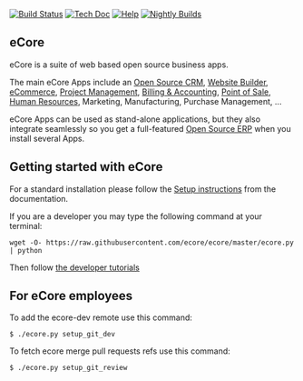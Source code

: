 [![Build Status](http://runbot.ecore.cool/runbot/badge/flat/1/master.svg)](http://runbot.ecore.cool/runbot)
[![Tech Doc](http://img.shields.io/badge/master-docs-8f8f8f.svg?style=flat)](http://www.ecore.cool/documentation/master)
[![Help](http://img.shields.io/badge/master-help-8f8f8f.svg?style=flat)](http://www.ecore.cool/forum/help-1)
[![Nightly Builds](http://img.shields.io/badge/master-nightly-8f8f8f.svg?style=flat)](http://nightly.ecore.cool/)

eCore
----

eCore is a suite of web based open source business apps.

The main eCore Apps include an <a href="http://www.ecore.cool/page/crm">Open Source CRM</a>, <a href="http://www.ecore.cool/page/website-builder">Website Builder</a>, <a href="http://www.ecore.cool/page/e-commerce">eCommerce</a>, <a href="http://www.ecore.cool/page/project-management">Project Management</a>, <a href="http://www.ecore.cool/page/accounting">Billing &amp; Accounting</a>, <a href="http://www.ecore.cool/page/point-of-sale">Point of Sale</a>, <a href="http://www.ecore.cool/page/employees">Human Resources</a>, Marketing, Manufacturing, Purchase Management, ...  

eCore Apps can be used as stand-alone applications, but they also integrate seamlessly so you get
a full-featured <a href="http://www.ecore.cool">Open Source ERP</a> when you install several Apps.


Getting started with eCore
-------------------------
For a standard installation please follow the <a href="http://www.ecore.cool/documentation/8.0/setup/install.html">Setup instructions</a>
from the documentation.

If you are a developer you may type the following command at your terminal:

    wget -O- https://raw.githubusercontent.com/ecore/ecore/master/ecore.py | python

Then follow <a href="http://www.ecore.cool/documentation/8.0/tutorials.html">the developer tutorials</a>


For eCore employees
------------------

To add the ecore-dev remote use this command:

    $ ./ecore.py setup_git_dev

To fetch ecore merge pull requests refs use this command:

    $ ./ecore.py setup_git_review

